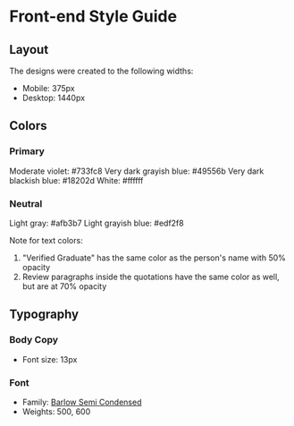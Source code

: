 # Front-end Style Guide

## Layout

The designs were created to the following widths:

- Mobile: 375px
- Desktop: 1440px

## Colors

### Primary

Moderate violet: #733fc8
Very dark grayish blue: #49556b
Very dark blackish blue: #18202d
White: #ffffff

### Neutral

Light gray: #afb3b7
Light grayish blue: #edf2f8

Note for text colors:

1. "Verified Graduate" has the same color as the person's name with 50% opacity
2. Review paragraphs inside the quotations have the same color as well, but are at 70% opacity

## Typography

### Body Copy

- Font size: 13px

### Font

- Family: [Barlow Semi Condensed](https://fonts.google.com/specimen/Barlow+Semi+Condensed)
- Weights: 500, 600
